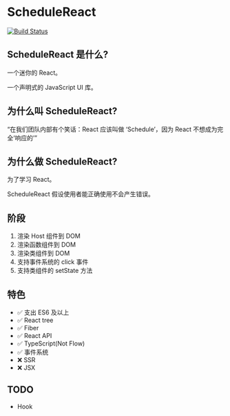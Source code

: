 # ScheduleReact

<a href="https://github.com/taichiyi/Schedule/actions"><img src="https://img.shields.io/github/workflow/status/taichiyi/Schedule/CI.svg" alt="Build Status"></a>

## ScheduleReact 是什么?

一个迷你的 React。

一个声明式的 JavaScript UI 库。

## 为什么叫 ScheduleReact?

“在我们团队内部有个笑话：React 应该叫做 ‘Schedule’，因为 React 不想成为完全‘响应的’”

## 为什么做 ScheduleReact?

为了学习 React。

ScheduleReact 假设使用者能正确使用不会产生错误。

## 阶段

1. 渲染 Host 组件到 DOM
2. 渲染函数组件到 DOM
3. 渲染类组件到 DOM
4. 支持事件系统的 click 事件
5. 支持类组件的 setState 方法

## 特色

- ✅ 支出 ES6 及以上
- ✅ React tree
- ✅ Fiber
- ✅ React API
- ✅ TypeScript(Not Flow)
- ✅ 事件系统
- ❌ SSR
- ❌ JSX

## TODO

- Hook
